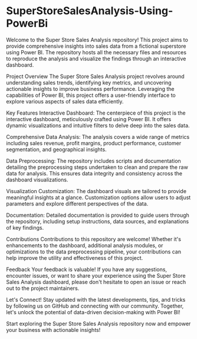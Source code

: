 # SuperStoreSalesAnalysis-Using-PowerBi
Welcome to the Super Store Sales Analysis repository! This project aims to provide comprehensive insights into sales data from a fictional superstore using Power BI. The repository hosts all the necessary files and resources to reproduce the analysis and visualize the findings through an interactive dashboard.

Project Overview The Super Store Sales Analysis project revolves around understanding sales trends, identifying key metrics, and uncovering actionable insights to improve business performance. Leveraging the capabilities of Power BI, this project offers a user-friendly interface to explore various aspects of sales data efficiently.

Key Features Interactive Dashboard: The centerpiece of this project is the interactive dashboard, meticulously crafted using Power BI. It offers dynamic visualizations and intuitive filters to delve deep into the sales data.

Comprehensive Data Analysis: The analysis covers a wide range of metrics including sales revenue, profit margins, product performance, customer segmentation, and geographical insights.

Data Preprocessing: The repository includes scripts and documentation detailing the preprocessing steps undertaken to clean and prepare the raw data for analysis. This ensures data integrity and consistency across the dashboard visualizations.

Visualization Customization: The dashboard visuals are tailored to provide meaningful insights at a glance. Customization options allow users to adjust parameters and explore different perspectives of the data.

Documentation: Detailed documentation is provided to guide users through the repository, including setup instructions, data sources, and explanations of key findings.

Contributions Contributions to this repository are welcome! Whether it's enhancements to the dashboard, additional analysis modules, or optimizations to the data preprocessing pipeline, your contributions can help improve the utility and effectiveness of this project.

Feedback Your feedback is valuable! If you have any suggestions, encounter issues, or want to share your experience using the Super Store Sales Analysis dashboard, please don't hesitate to open an issue or reach out to the project maintainers.

Let's Connect! Stay updated with the latest developments, tips, and tricks by following us on GitHub and connecting with our community. Together, let's unlock the potential of data-driven decision-making with Power BI!

Start exploring the Super Store Sales Analysis repository now and empower your business with actionable insights!

